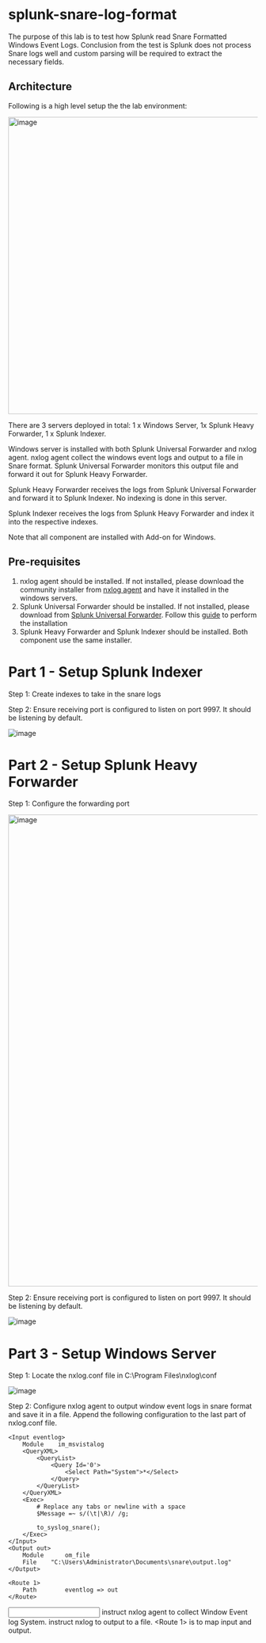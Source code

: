 # splunk-snare-log-format

The purpose of this lab is to test how Splunk read Snare Formatted Windows Event Logs. Conclusion from the test is Splunk does not process Snare logs well and custom parsing will be required to extract the necessary fields. 

## Architecture

Following is a high level setup the the lab environment:

<img width="600" alt="image" src="https://github.com/cloe-tang/splunk-snare-log-format/assets/58005106/c1e74ad1-07d6-4e1d-9a8b-971340a1b60a">

There are 3 servers deployed in total: 1 x Windows Server, 1x Splunk Heavy Forwarder, 1 x Splunk Indexer. 

Windows server is installed with both Splunk Universal Forwarder and nxlog agent. nxlog agent collect the windows event logs and output to a file in Snare format. Splunk Universal Forwarder monitors this output file and forward it out for Splunk Heavy Forwarder. 

Splunk Heavy Forwarder receives the logs from Splunk Universal Forwarder and forward it to Splunk Indexer. No indexing is done in this server. 

Splunk Indexer receives the logs from Splunk Heavy Forwarder and index it into the respective indexes. 

Note that all component are installed with Add-on for Windows. 

## Pre-requisites

1. nxlog agent should be installed. If not installed, please download the community installer from <a href="https://nxlog.co/products/nxlog-community-edition">nxlog agent</a> and have it installed in the windows servers.
2. Splunk Universal Forwarder should be installed. If not installed, please download from <a href="https://www.splunk.com/en_us/download/universal-forwarder.html?_gl=1*a91uvm*_ga*NzcxNjkwMjIxLjE2NjUzNjE0NTM.*_ga_5EPM2P39FV*MTY4NzUxNDA0My45MDEuMC4xNjg3NTE0MDQzLjYwLjAuMA..&_ga=2.69836435.261926414.1687152020-771690221.1665361453&_gac=1.48488788.1687187465.CjwKCAjw-b-kBhB-EiwA4fvKrPt1pXmmDzQo_KzDHthk4SBAyzjabM4ygxJ5d1u33REUZSF0wnR-pBoC1UUQAvD_BwE">Splunk Universal Forwarder</a>. Follow this <a href="https://docs.splunk.com/Documentation/Forwarder/9.0.5/Forwarder/Installanixuniversalforwarder">guide</a> to perform the installation
3. Splunk Heavy Forwarder and Splunk Indexer should be installed. Both component use the same installer.

# Part 1 - Setup Splunk Indexer

Step 1: Create indexes to take in the snare logs

Step 2: Ensure receiving port is configured to listen on port 9997. It should be listening by default.

![image](https://github.com/cloe-tang/splunk-snare-log-format/assets/58005106/f7acc6ce-32ca-49c7-bd2e-f3a006917856)

# Part 2 - Setup Splunk Heavy Forwarder

Step 1: Configure the forwarding port

<img width="953" alt="image" src="https://github.com/cloe-tang/splunk-snare-log-format/assets/58005106/d20a8156-3832-4654-96f9-2c275450c5cc">

Step 2: Ensure receiving port is configured to listen on port 9997. It should be listening by default.

![image](https://github.com/cloe-tang/splunk-snare-log-format/assets/58005106/f7acc6ce-32ca-49c7-bd2e-f3a006917856)

# Part 3 - Setup Windows Server

Step 1: Locate the nxlog.conf file in C:\Program Files\nxlog\conf

![image](https://github.com/cloe-tang/splunk-snare-log-format/assets/58005106/1dfcb952-e667-42cc-acea-32449c25d4a0)

Step 2: Configure nxlog agent to output window event logs in snare format and save it in a file. Append the following configuration to the last part of nxlog.conf file. 

```
<Input eventlog>
    Module    im_msvistalog
    <QueryXML>
        <QueryList>
            <Query Id='0'>
                <Select Path="System">*</Select>
            </Query>
        </QueryList>
    </QueryXML>
    <Exec>
        # Replace any tabs or newline with a space
        $Message =~ s/(\t|\R)/ /g;

        to_syslog_snare();
    </Exec>
</Input>
<Output out>
    Module      om_file
    File	"C:\Users\Administrator\Documents\snare\output.log"
</Output>

<Route 1>
    Path        eventlog => out
</Route>
```
<Input eventlog> instruct nxlog agent to collect Window Event log System. <Output out> instruct nxlog to output to a file. <Route 1> is to map input and output. 
